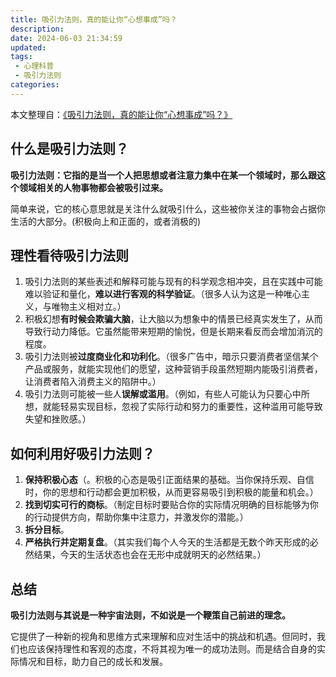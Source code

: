 ```yaml
---
title: 吸引力法则，真的能让你“心想事成”吗？
description:
date: 2024-06-03 21:34:59
updated:
tags:
 - 心理科普
 - 吸引力法则
categories:
---
```

本文整理自：[《吸引力法则，真的能让你“心想事成”吗？》](https://mp.weixin.qq.com/s/fyXNk40vqc13e4Fjn6Xzrg)

##  什么是吸引力法则？

**吸引力法则：它指的是当一个人把思想或者注意力集中在某一个领域时，那么跟这个领域相关的人物事物都会被吸引过来。**

简单来说，它的核心意思就是关注什么就吸引什么，这些被你关注的事物会占据你生活的大部分。(积极向上和正面的，或者消极的)



## 理性看待吸引力法则 

  1. 吸引力法则的某些表述和解释可能与现有的科学观念相冲突，且在实践中可能难以验证和量化，**难以进行客观的科学验证**。（很多人认为这是一种唯心主义，与唯物主义相对立。）
  2. 积极幻想**有时候会欺骗大脑**，让大脑以为想象中的情景已经真实发生了，从而导致行动力降低。它虽然能带来短期的愉悦，但是长期来看反而会增加消沉的程度。
  3. 吸引力法则被**过度商业化和功利化**。（很多广告中，暗示只要消费者坚信某个产品或服务，就能实现他们的愿望，这种营销手段虽然短期内能吸引消费者，让消费者陷入消费主义的陷阱中。）
  4. 吸引力法则可能被一些人**误解或滥用**。（例如，有些人可能认为只要心中所想，就能轻易实现目标，忽视了实际行动和努力的重要性，这种滥用可能导致失望和挫败感。）



## 如何利用好吸引力法则？

  1. **保持积极心态**（。积极的心态是吸引正面结果的基础。当你保持乐观、自信时，你的思想和行动都会更加积极，从而更容易吸引到积极的能量和机会。）
  2. **找到切实可行的商标**。（制定目标时要贴合你的实际情况明确的目标能够为你的行动提供方向，帮助你集中注意力，并激发你的潜能。）
  3. **拆分目标**。
  4. **严格执行并定期复盘**。（其实我们每个人今天的生活都是无数个昨天形成的必然结果，今天的生活状态也会在无形中成就明天的必然结果。）



## 总结

**吸引力法则与其说是一种宇宙法则，不如说是一个鞭策自己前进的理念。**

它提供了一种新的视角和思维方式来理解和应对生活中的挑战和机遇。但同时，我们也应该保持理性和客观的态度，不将其视为唯一的成功法则。而是结合自身的实际情况和目标，助力自己的成长和发展。